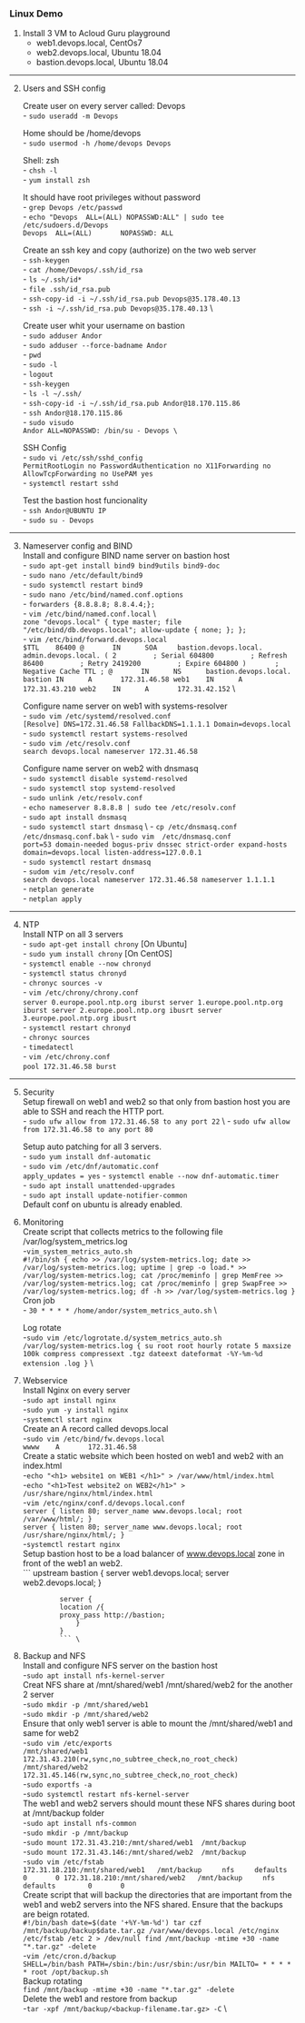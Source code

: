 ### Linux Demo

1. Install 3 VM to Acloud Guru playground
    - web1.devops.local, CentOs7
    - web2.devops.local, Ubuntu 18.04
    - bastion.devops.local, Ubuntu 18.04

---

2. Users and SSH config

    Create user on every server called: Devops \
        - `sudo useradd -m Devops`

    Home should be /home/devops \
        - `sudo usermod -h /home/devops Devops`
    
    Shell: zsh \
        - `chsh -l` \
        - `yum install zsh`

    It should have root privileges without password \
        - `grep Devops /etc/passwd` \
        - `echo "Devops  ALL=(ALL) NOPASSWD:ALL" | sudo tee /etc/sudoers.d/Devops` \
            ```
            Devops  ALL=(ALL)       NOPASSWD: ALL
            ```

    Create an ssh key and copy (authorize) on the two web server \
        - `ssh-keygen` \
        - `cat /home/Devops/.ssh/id_rsa` \
        - `ls ~/.ssh/id*` \
        - `file .ssh/id_rsa.pub` \
        - `ssh-copy-id -i ~/.ssh/id_rsa.pub Devops@35.178.40.13` \
        - `ssh -i ~/.ssh/id_rsa.pub Devops@35.178.40.13` \
    
    Create user whit your username on bastion \
        - `sudo adduser Andor` \
        - `sudo adduser --force-badname Andor` \
        - `pwd` \
        - `sudo -l` \
        - `logout` \
        - `ssh-keygen` \
        - `ls -l ~/.ssh/` \
        - `ssh-copy-id -i ~/.ssh/id_rsa.pub Andor@18.170.115.86` \
        - `ssh Andor@18.170.115.86` \
        - `sudo visudo` \
            ```
            Andor ALL=NOPASSWD: /bin/su - Devops \
            ```

    SSH Config \
        - `sudo vi /etc/ssh/sshd_config` \
            ```
                PermitRootLogin no
                PasswordAuthentication no
                X11Forwarding no
                AllowTcpForwarding no
                UsePAM yes
            ``` \
        - `systemctl restart sshd`

    Test the bastion host funcionality \
        - `ssh Andor@UBUNTU IP` \
        - `sudo su - Devops`

---

3. Nameserver config and BIND \
    Install and configure BIND name server on bastion host \
        - `sudo apt-get install bind9 bind9utils bind9-doc` \
        - `sudo nano /etc/default/bind9` \
        - `sudo systemctl restart bind9` \
        - `sudo nano /etc/bind/named.conf.options` \
        - `forwarders {8.8.8.8; 8.8.4.4;};` \
        - `vim /etc/bind/named.conf.local` \  
            ```
                zone "devops.local" {
                    type master;
                    file "/etc/bind/db.devops.local";
                    allow-update { none; };
                };
            ``` \
        - `vim /etc/bind/forward.devops.local` \
            ```
            $TTL    86400
            @       IN      SOA     bastion.devops.local. admin.devops.local. (
                                2         ; Serial
                                604800         ; Refresh
                                86400         ; Retry
                                2419200         ; Expire
                                604800 )       ; Negative Cache TTL
                ;
            @       IN      NS      bastion.devops.local.
            bastion IN      A       172.31.46.58
            web1    IN      A       172.31.43.210
            web2    IN      A       172.31.42.152
            ``` \

    Configure name server on web1 with systems-resolver \
        - `sudo vim /etc/systemd/resolved.conf` \
            ```
            [Resolve]
            DNS=172.31.46.58
            FallbackDNS=1.1.1.1
            Domain=devops.local
            ``` \
        - `sudo systemctl restart systems-resolved` \
        - `sudo vim /etc/resolv.conf` \
            ```
            search devops.local
            nameserver 172.31.46.58
            ```
    
    Configure name server on web2 with dnsmasq \
        - `sudo systemctl disable systemd-resolved` \
        - `sudo systemctl stop systemd-resolved` \
        - `sudo unlink /etc/resolv.conf` \
        - `echo nameserver 8.8.8.8 | sudo tee /etc/resolv.conf` \
        - `sudo apt install dnsmasq` \
        - `sudo systemctl start dnsmasq` \ 
        - `cp /etc/dnsmasq.conf /etc/dnsmasq.conf.bak` \ 
        - `sudo vim  /etc/dnsmasq.conf` \
            ```
            port=53
            domain-needed
            bogus-priv
            dnssec
            strict-order
            expand-hosts
            domain=devops.local
            listen-address=127.0.0.1
            ``` \
        - `sudo systemctl restart dnsmasq` \
        - `sudom vim /etc/resolv.conf` \
            ```
            search devops.local
            nameserver 172.31.46.58
            nameserver 1.1.1.1
            ``` \
        - `netplan generate` \
        - `netplan apply`

---

4. NTP \
    Install NTP on all 3 servers \
        - `sudo apt-get install chrony`    [On Ubuntu] \
        - `sudo yum install chrony`       [On CentOS] \
        - `systemctl enable --now chronyd` \
        - `systemctl status chronyd` \
        - `chronyc sources -v` \
        - `vim /etc/chrony/chrony.conf` \
            ```
            server 0.europe.pool.ntp.org iburst
            server 1.europe.pool.ntp.org iburst
            server 2.europe.pool.ntp.org ibusrt
            server 3.europe.pool.ntp.org ibusrt
            ``` \
        - `systemctl restart chronyd` \
        - `chronyc sources` \
        - `timedatectl` \
        - `vim /etc/chrony.conf` \
            ```
            pool 172.31.46.58 burst
            ```
---

5. Security \
    Setup firewall on web1 and web2 so that only from bastion host you are able to SSH and reach the HTTP port. \
        - `sudo ufw allow from 172.31.46.58 to any port 22` \ 
        - `sudo ufw allow from 172.31.46.58 to any port 80`

    Setup auto patching for all 3 servers. \
        - `sudo yum install dnf-automatic` \
        - `sudo vim /etc/dnf/automatic.conf` \
            ```
            apply_updates = yes
            ```
        - `systemctl enable --now dnf-automatic.timer` \
        - `sudo apt install unattended-upgrades` \
        - `sudo apt install update-notifier-common` \
        Default conf on ubuntu is already enabled.

6. Monitoring \
    Create script that collects metrics to the following file /var/log/system_metrics.log \
        -`vim_system_metrics_auto.sh` \
            ```
            #!/bin/sh
            {
            echo >> /var/log/system-metrics.log;
            date >> /var/log/system-metrics.log;
            uptime | grep -o load.* >> /var/log/system-metrics.log;
            cat /proc/meminfo | grep MemFree >> /var/log/system-metrics.log;
            cat /proc/meminfo | grep SwapFree >> /var/log/system-metrics.log;
            df -h >> /var/log/system-metrics.log
            }
            ```
            \
    Cron job \
        - `30 * * * * /home/andor/system_metrics_auto.sh` \
    
    Log rotate \
        -`sudo vim /etc/logrotate.d/system_metrics_auto.sh` \
            ```
            /var/log/system-metrics.log {
            su root root
            hourly
            rotate 5
            maxsize 100k
            compress
            compressext .tgz
            dateext
            dateformat -%Y-%m-%d
            extension .log
            }
            ```
            \
7. Webservice \
    Install Nginx on every server \
        -`sudo apt install nginx` \
        -`sudo yum -y install nginx` \
        -`systemctl start nginx` \
    Create an A record called devops.local \
        -`sudo vim /etc/bind/fw.devops.local` \
            ```
            wwww    A       172.31.46.58
            ```
            \
    Create a static website which been hosted on web1 and web2 with an index.html \
        -`echo "<h1> website1 on WEB1 </h1>" > /var/www/html/index.html` \
        -`echo "<h1>Test website2 on WEB2</h1>" > /usr/share/nginx/html/index.html` \
        -`vim /etc/nginx/conf.d/devops.local.conf` \
            ```
            server {
            listen 80;
            server_name www.devops.local;
            root /var/www/html/;
            }
            ``` \
            ```
            server {
            listen 80;
            server_name www.devops.local;
            root /usr/share/nginx/html/;
            }
            ``` \
        -`systemctl restart nginx` \
    Setup bastion host to be a load balancer of www.devops.local zone in front of the web1 an web2. \
                ```
                upstream bastion {
                server web1.devops.local;
                server web2.devops.local; 
                }

                server {
                location /{
                proxy_pass http://bastion;
                    }
                }
                ``` \
    
8. Backup and NFS \
    Install and configure NFS server on the bastion host \
        -`sudo apt install nfs-kernel-server` \
    Creat NFS share at /mnt/shared/web1 /mnt/shared/web2 for the another 2 server \
        -`sudo mkdir -p /mnt/shared/web1` \
        -`sudo mkdir -p /mnt/shared/web2` \
    Ensure that only web1 server is able to mount the /mnt/shared/web1 and same for web2 \
        -`sudo vim /etc/exports` \
                ```
                /mnt/shared/web1 172.31.43.210(rw,sync,no_subtree_check,no_root_check)
                /mnt/shared/web2 172.31.45.146(rw,sync,no_subtree_check,no_root_check)
                ``` \
        -`sudo exportfs -a` \
        -`sudo systemctl restart nfs-kernel-server` \
    The web1 and web2 servers should mount these NFS shares during boot at /mnt/backup folder \
        -`sudo apt install nfs-common` \
        -`sudo mkdir -p /mnt/backup` \
        -`sudo mount 172.31.43.210:/mnt/shared/web1  /mnt/backup` \
        -`sudo mount 172.31.43.146:/mnt/shared/web2  /mnt/backup` \
        -`sudo vim /etc/fstab` \
                ```
                172.31.18.210:/mnt/shared/web1   /mnt/backup     nfs     defaults        0       0
                172.31.18.210:/mnt/shared/web2   /mnt/backup     nfs     defaults        0       0
                ```
                \
    Create script that will backup the directories that are important from the web1 and web2 servers into the NFS shared. Ensure that the backups are beign rotated. \
                ```
                #!/bin/bash
                date=$(date '+%Y-%m-%d')
                tar czf /mnt/backup/backup$date.tar.gz /var/www/devops.local /etc/nginx /etc/fstab /etc 2 > /dev/null
                find /mnt/backup -mtime +30 -name "*.tar.gz" -delete
                ```
                \
        -`vim /etc/cron.d/backup` \
                ```
                SHELL=/bin/bash
                PATH=/sbin:/bin:/usr/sbin:/usr/bin
                MAILTO=
                * * * * * root /opt/backup.sh
                ``` 
                \
    Backup rotating \
                ```
                find /mnt/backup -mtime +30 -name "*.tar.gz" -delete
                ```
                \
    Delete the web1 and restore from backup \
        -`tar -xpf /mnt/backup/<backup-filename.tar.gz> -C` \
        